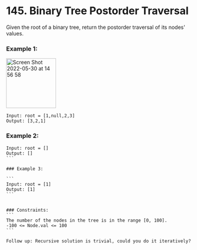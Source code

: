 # 145. Binary Tree Postorder Traversal

Given the root of a binary tree, return the postorder traversal of its nodes' values.

 

### Example 1:
<img width="135" alt="Screen Shot 2022-05-30 at 14 56 58" src="https://user-images.githubusercontent.com/38793933/170926305-4a3cd973-0c2b-4ee2-b1ba-a09701b2a08a.png">

```
Input: root = [1,null,2,3]
Output: [3,2,1]
```
### Example 2:

````
Input: root = []
Output: []
```

### Example 3:

```
Input: root = [1]
Output: [1]
```
 

### Constraints:
```
The number of the nodes in the tree is in the range [0, 100].
-100 <= Node.val <= 100
```

Follow up: Recursive solution is trivial, could you do it iteratively?

